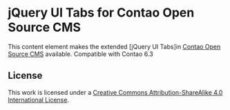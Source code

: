 # jQuery UI Tabs for Contao Open Source CMS

This content element makes the extended [jQuery UI Tabs]in [Contao Open Source CMS](https://contao.org) available. Compatible with Contao 6.3


## License

This work is licensed under a [Creative Commons Attribution-ShareAlike 4.0 International License](http://creativecommons.org/licenses/by-sa/4.0/).

